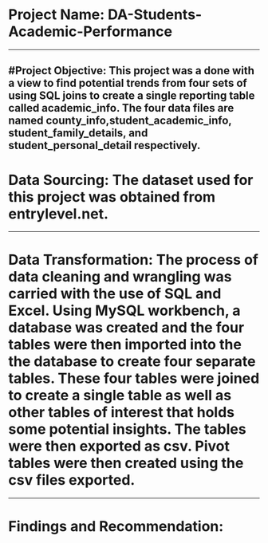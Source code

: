 # Project Name: DA-Students-Academic-Performance
----
#Project Objective: This project  was a done with a view to find potential trends from four sets of  using SQL joins to create a single reporting table called academic_info. The four data files are named county_info,student_academic_info,
student_family_details, and student_personal_detail respectively.
----

# Data Sourcing: The dataset used for this project was obtained from entrylevel.net. 

----
# Data Transformation: The process of data cleaning and wrangling was carried with the use of SQL and Excel. Using MySQL workbench, a database was created and the four tables were then imported into the the database to create four separate tables. These four tables were joined to create a single table as well as other tables of interest that holds some potential insights. The tables were then exported as csv. Pivot tables were then created using the csv files exported.
----

# Findings and Recommendation:




